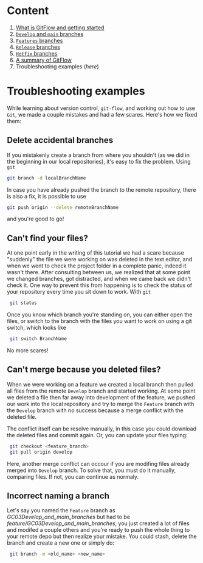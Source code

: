 # **Content**

1. [What is GitFlow and getting started](./Intro%20to%20Git%20Flow.md)
2. [`Develop` and `main` branches](./)
3. [`Features` branches](./)
4. [`Release` branches](./) 
5. [`Hotfix` branches](./)
6. [A summary of GitFlow](./A%20Summary%20of%20Git%20Flow.md) 
7. Troubleshooting examples (_here_)


# **Troubleshooting examples**

While learning about version control, `git-flow`, and working out how to use `Git`, we made a couple mistakes and had a few scares. Here's how we fixed them: 

## Delete accidental branches 
If you mistakenly create a branch from where you shouldn't (as we did in the beginning in our local repositories), it's easy to fix the problem. Using `git`
``` bash
git branch -d localBranchName
```
In case you have already pushed the branch to the remote repository, there is also a fix, it is possible to use
``` bash
git push origin --delete remoteBranchName
```
and you're good to go!

## Can't find your files? 
At one point early in the writing of this tutorial we had a scare because "suddenly" the file we were working on was deleted in the text editor, and when we went to check the project folder in a complete panic, indeed it wasn't there. After consulting between us, we realized that at some point we changed branches, got distracted, and when we came back we didn't check it. One way to prevent this from happening is to check the status of your repository every time you sit down to work. With `git`
``` bash
 git status
```
Once you know which branch you're standing on, you can either open the files, or switch to the branch with the files you want to work on using a git switch, which looks like
```bash
 git switch BranchName
```
No more scares!

## Can't merge because you deleted files?  
When we were working on a feature we created a local branch then pulled all files from the remote `Develop` branch and started working. At some point we deleted a file then far away into development of the feature, we pushed our work into the local repository and try to merge the `Feature` branch with the `Develop` branch with no success because a merge conflict with the deleted file.

The conflict itself can be resolve manually, in this case you could download the deleted files and commit again. Or, you can update your files typing: 

```bash
 git checkout <feature_branch>
 git pull origin develop 
```
Here, another merge conflict can occour if you are modifing files already merged into `Develop` branch. To solve that, you must do it manually, comparing files. If not, you can continue as normaly.

## Incorrect naming a branch
Let's say you named the `Feature` branch as _GC03Develop_and_main_branches_ but had to be _feature/GC03Develop_and_main_branches_, you just created a lot of files and modifed a couple others and you're ready to push the whole thing to your remote depo but then realize your mistake. You could stash, delete the branch and create a new one or simply do:

```bash
 git branch -m <old_name> <new_name>
```
